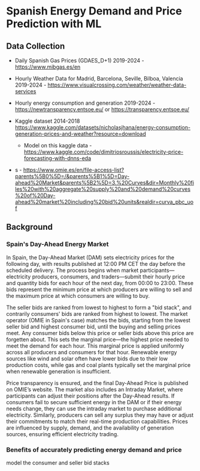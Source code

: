 # Spanish Energy Demand and Price Prediction with ML

## Data Collection

- Daily Spanish Gas Prices (GDAES_D+1) 2019-2024 - https://www.mibgas.es/en
- Hourly Weather Data for Madrid, Barcelona, Seville, Bilboa, Valencia 2019-2024 - https://www.visualcrossing.com/weather/weather-data-services
- Hourly energy consumption and generation 2019-2024 - https://newtransparency.entsoe.eu/ or https://transparency.entsoe.eu/


- Kaggle dataset 2014-2018 https://www.kaggle.com/datasets/nicholasjhana/energy-consumption-generation-prices-and-weather?resource=download
    - Model on this kaggle data - https://www.kaggle.com/code/dimitriosroussis/electricity-price-forecasting-with-dnns-eda


- s - https://www.omie.es/en/file-access-list?parents%5B0%5D=/&parents%5B1%5D=Day-ahead%20Market&parents%5B2%5D=3.%20Curves&dir=Monthly%20files%20with%20aggregate%20supply%20and%20demand%20curves%20of%20Day-ahead%20market%20including%20bid%20units&realdir=curva_pbc_uof

## Background

### Spain's Day-Ahead Energy Market

In Spain, the Day-Ahead Market (DAM) sets electricity prices for the following day, with results published at 12:00 PM CET the day before the scheduled delivery. The process begins when market participants—electricity producers, consumers, and traders—submit their hourly price and quantity bids for each hour of the next day, from 00:00 to 23:00. These bids represent the minimum price at which producers are willing to sell and the maximum price at which consumers are willing to buy.

The seller bids are ranked from lowest to highest to form a "bid stack", and contrarily consumers' bids are ranked from highest to lowest. The market operator (OMIE in Spain's case) matches the bids, starting from the lowest seller bid and highest consumer bid, until the buying and selling prices meet. Any consumer bids below this price or seller bids above this price are forgetten about. This sets the marginal price—the highest price needed to meet the demand for each hour. This marginal price is applied uniformly across all producers and consumers for that hour. Renewable energy sources like wind and solar often have lower bids due to their low production costs, while gas and coal plants typically set the marginal price when renewable generation is insufficient.

Price transparency is ensured, and the final Day-Ahead Price is published on OMIE’s website. The market also includes an Intraday Market, where participants can adjust their positions after the Day-Ahead results. If consumers fail to secure sufficient energy in the DAM or if their energy needs change, they can use the intraday market to purchase additional electricity. Similarly, producers can sell any surplus they may have or adjust their commitments to match their real-time production capabilities. Prices are influenced by supply, demand, and the availability of generation sources, ensuring efficient electricity trading.

### Benefits of accurately predicting energy demand and price


model the consumer and seller bid stacks 